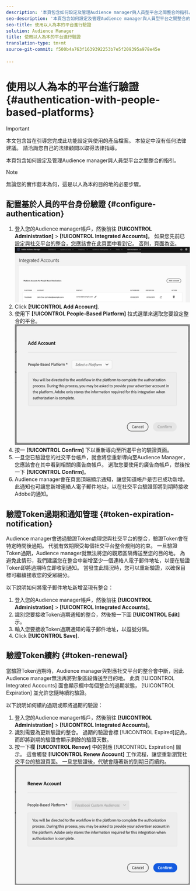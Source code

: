 ```yaml
---
description: '本頁包含如何設定及管理Audience manager與人員型平台之間整合的指引。 '
seo-description: '本頁包含如何設定及管理Audience manager與人員型平台之間整合的指引。 '
seo-title: 使用以人為本的平台進行驗證
solution: Audience Manager
title: 使用以人為本的平台進行驗證
translation-type: tm+mt
source-git-commit: f500b4a763f1639392253b7e5f209395a978e45e

---
```



# 使用以人為本的平台進行驗證 {#authentication-with-people-based-platforms}

>[!IMPORTANT]
>本文包含旨在引導您完成此功能設定與使用的產品檔案。 本協定中沒有任何法律建議。 請洽詢您自己的法律顧問以取得法律指導。

本頁包含如何設定及管理Audience manager與人員型平台之間整合的指引。

>[!NOTE]
>無論您的實作藍本為何，這是以人為本的目的地的必要步驟。

## 配置基於人員的平台身份驗證 {#configure-authentication}

1. 登入您的Audience manager帳戶，然後前往 **[!UICONTROL Administration]** &gt; **[!UICONTROL Integrated Accounts]**。 如果您先前已設定與社交平台的整合，您應該會在此頁面中看到它。 否則，頁面為空。
   ![以人為本的整合](assets/pbd-config.png)
2. Click **[!UICONTROL Add Account]**.
3. 使用下 **[!UICONTROL People-Based Platform]** 拉式選單來選取您要設定整合的平台。
   ![以人為本的平台](assets/pbd-add.png)
4. 按一 **[!UICONTROL Confirm]** 下以重新導向至所選平台的驗證頁面。
5. 一旦您已驗證您的社交平台帳戶，就會將您重新導向至Audience Manager，您應該會在其中看到相關的廣告商帳戶。 選取您要使用的廣告商帳戶，然後按一下 **[!UICONTROL Confirm]**。
6. Audience manager會在頁面頂端顯示通知，讓您知道帳戶是否已成功新增。 此通知也可讓您新增連絡人電子郵件地址，以在社交平台驗證即將到期時接收Adobe的通知。

## 驗證Token過期和通知管理 {#token-expiration-notification}

Audience manager會透過驗證Token處理您與社交平台的整合，驗證Token會在特定時間後過期。 代號有效期限受每個社交平台整合規則的約束。 一旦驗證Token過期，Audience manager就無法將您的觀眾區隔傳送至您的目的地。 為避免此情形，我們建議您在整合中新增至少一個連絡人電子郵件地址，以便在驗證Token即將過期時立即收到通知。 當發生此情況時，您可以重新驗證，以確保目標可繼續接收您的受眾細分。

以下說明如何將電子郵件地址新增至現有整合：

1. 登入您的Audience manager帳戶，然後前往 **[!UICONTROL Administration]** &gt; **[!UICONTROL Integrated Accounts]**。
1. 識別您要接收Token過期通知的整合，然後按一下圖 **[!UICONTROL Edit]** 示。
1. 輸入您要接收Token過期通知的電子郵件地址，以逗號分隔。
1. Click **[!UICONTROL Save]**.

## 驗證Token續約 {#token-renewal}

當驗證Token過期時，Audience manager與對應社交平台的整合會中斷，因此Audience manager無法再將對象區段傳送至目的地。 此頁 [!UICONTROL Integrated Accounts] 面會顯示欄中每個整合的過期狀態， [!UICONTROL Expiration] 並允許您隨時續約驗證。

以下說明如何續約過期或即將過期的驗證：
1. 登入您的Audience manager帳戶，然後前往 **[!UICONTROL Administration]** &gt; **[!UICONTROL Integrated Accounts]**。
1. 識別需要為更新驗證的整合。 過期的驗證會標 [!UICONTROL Expired]記為，而即將到期的驗證會顯示剩餘的驗證天數。
1. 按一下欄 **[!UICONTROL Renew]** 中的對應 [!UICONTROL Expiration] 圖示。 這會觸發 **[!UICONTROL Renew Account]** 工作流程，讓您重新瀏覽社交平台的驗證頁面。 一旦您驗證後，代號會隨著新的到期日而續約。
   ![pbd-續約](assets/pbd-renew.png)

